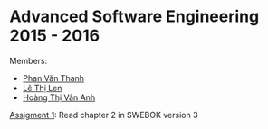 # Advanced Software Engineering 2015 - 2016

Members: 
 - [Phan Văn Thanh](https://github.com/thanhpv-h9)
 - [Lê Thị Len](https://github.com/lenlt)
 - [Hoàng Thị Vân Anh](https://github.com/ngohuaanh)
 
[Assigment 1](https://github.com/thanhpv-h9/ASE-Group2/tree/master/assignment1): Read chapter 2 in SWEBOK version 3
